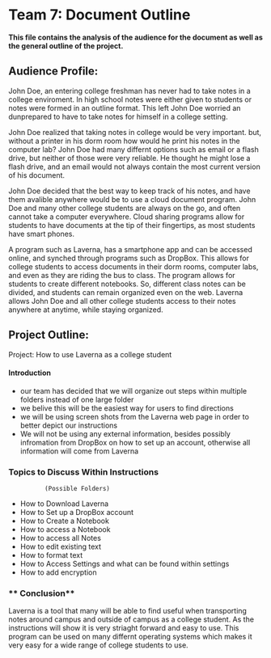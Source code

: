 # **Team 7: Document Outline**

**This file contains the analysis of the audience for the document as well as the general outline of the project.**

## **Audience Profile:**

John Doe, an entering college freshman has never had to take notes in a college enviroment. In high school notes were either given to students or notes were formed in an outline format. This left John Doe worried an dunprepared to have to take notes for himself in a college setting. 

John Doe realized that taking notes in college would be very important. but, without a printer in his dorm room how would he print his notes in the computer lab? John Doe had many differnt options such as email or a flash drive, but neither of those were very reliable. He thought he might lose a flash drive, and an email would not always contain the most current version of his document. 

John Doe decided that the best way to keep track of his notes, and have them avalible anywhere would be to use a cloud document program. John Doe and many other college students are always on the go, and often cannot take a computer everywhere. Cloud sharing programs allow for students to have documents at the tip of their fingertips, as most students have smart phones.

A program such as Laverna, has a smartphone app and can be accessed online, and synched through programs such as DropBox. This allows for college students to access documents in their dorm rooms, computer labs, and even as they are riding the bus to class. The program allows for students to create different notebooks. So, different class notes can be divided, and students can remain organized even on the web. Laverna allows John Doe and all other college students access to their notes anywhere at anytime, while staying organized. 

## **Project Outline:**

Project: How to use Laverna as a college student

#### **Introduction**
- our team has decided that we will organize out steps within multiple folders instead of one large folder
- we belive this will be the easiest way for users to find directions
- we will be using screen shots from the Laverna web page in order to better depict our instructions
- We will not be using any external information, besides possibly infromation from DropBox on how to set up an account, otherwise all information will come from Laverna

### **Topics to Discuss Within Instructions**
              (Possible Folders)
- How to Download Laverna
- How to Set up a DropBox account
- How to Create a Notebook
- How to access a Notebook
- How to access all Notes
- How to edit existing text
- How to format text
- How to Access Settings and what can be found within settings
- How to add encryption

### ** Conclusion**

Laverna is a tool that many will be able to find useful when transporting notes around campus and outside of campus as a college student. As the instructions will show it is very striaght forward and easy to use. This program can be used on many differnt operating systems which makes it very easy for a wide range of college students to use.

